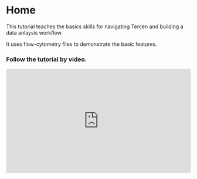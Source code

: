 # Home

This tutorial teaches the basics skills for navigating Tercen and building a data anlaysis workflow.

It uses flow-cytometry files to demonstrate the basic features.

### Follow the tutorial by video.
<div style="padding:56.25% 0 0 0;position:relative;"><iframe src="https://player.vimeo.com/video/932148936?badge=0&amp;autopause=0&amp;player_id=0&amp;app_id=58479" frameborder="0" allow="autoplay; fullscreen; picture-in-picture; clipboard-write" style="position:absolute;top:0;left:0;width:100%;height:100%;" title="Get Started With Tercen"></iframe></div><script src="https://player.vimeo.com/api/player.js"></script>